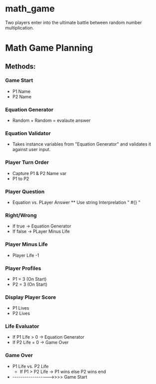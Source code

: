 math_game
=========

Two players enter into the ultimate battle between random number multiplication.

# Math Game Planning

## Methods:
### Game Start
  * P1 Name
  * P2 Name

### Equation Generator
  * Random + Random = evalaute answer

### Equation Validator
  * Takes instance variables from "Equation Generator" and validates it against user input.  

### Player Turn Order
  * Capture P1 & P2 Name var
  * P1 to P2

### Player Question
  * Equation vs. PLayer Answer
    ** Use string Interprelation " #{} "

### Right/Wrong
  * If true -> Equation Generator
  * If false -> PLayer Minus Life

### Player Minus Life
  * Player Life -1

### Player Profiles
  * P1 = 3 (On Start)
  * P2 = 3 (On Start)

### Display Player Score
  * P1 Lives
  * P2 Lives

### Life Evaluator
  * If P1 Life > 0 -> Equation Generator
  * If P2 Life = 0 -> Game Over

### Game Over
  * P1 Life vs. P2 Life
    * If P1 > P2 Life
        -> P1 wins 
      else
        P2 wins
      end
  * ------------------>>>> Game Start    
